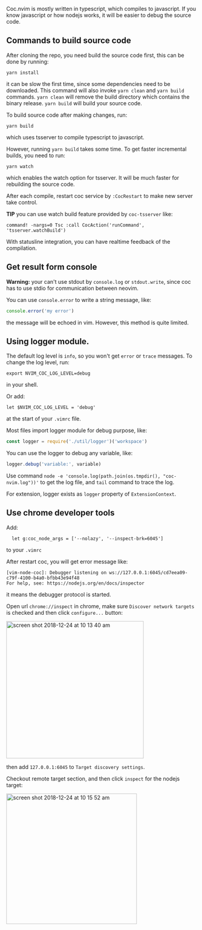 Coc.nvim is mostly written in typescript, which compiles to javascript. If you know javascript or how nodejs works, it will be easier to debug the source code.

## Commands to build source code

After cloning the repo, you need build the source code first, this can be done by running:

```
yarn install
```

it can be slow the first time, since some dependencies need to be downloaded. This command will also invoke `yarn clean` and `yarn build` commands.  `yarn clean` will remove the build directory which contains the binary release. `yarn build` will build your source code.

To build source code after making changes, run:

```
yarn build
``` 

which uses tsserver to compile typescript to javascript.

However, running `yarn build` takes some time. To get faster incremental builds, you need to run:

```
yarn watch
```
which enables the watch option for tsserver. It will be much faster for rebuilding the source code.

After each compile, restart coc service by `:CocRestart` to make new server take control.

**TIP** you can use watch build feature provided by `coc-tsserver` like:

``` vim
command! -nargs=0 Tsc :call CocAction('runCommand', 'tsserver.watchBuild')
```
With statusline integration, you can have realtime feedback of the compilation.

## Get result form console

**Warning:** your can't use stdout by `console.log` or `stdout.write`, since coc has to use stdio for communication between neovim.

You can use `console.error` to write a string message, like:
``` js
console.error('my error')
```
the message will be echoed in vim. However, this method is quite limited.

## Using logger module.

The default log level is `info`, so you won't get `error` or `trace` messages.
To change the log level, run:

```
export NVIM_COC_LOG_LEVEL=debug
``` 
in your shell.

Or add:
``` vim
let $NVIM_COC_LOG_LEVEL = 'debug'
```
at the start of your `.vimrc` file.

Most files import logger module for debug purpose, like:
``` js
const logger = require('./util/logger')('workspace')
```
You can use the logger to debug any variable, like:
``` js
logger.debug('variable:', variable)
```
Use command `node -e 'console.log(path.join(os.tmpdir(), "coc-nvim.log"))'` to get the log file, and `tail` command to trace the log.

For extension, logger exists as `logger` property of `ExtensionContext`.

## Use chrome developer tools

Add:
```
  let g:coc_node_args = ['--nolazy', '--inspect-brk=6045']
```
to your `.vimrc`

After restart coc, you will get error message like:
```
[vim-node-coc]: Debugger listening on ws://127.0.0.1:6045/cd7eea09-c79f-4100-b4a0-bfbb43e94f48
For help, see: https://nodejs.org/en/docs/inspector
```
it means the debugger protocol is started.

Open url `chrome://inspect` in chrome, make sure `Discover network targets` is checked and then click `configure...` button:

<img width="363" alt="screen shot 2018-12-24 at 10 13 40 am" src="https://user-images.githubusercontent.com/251450/50389401-d1d48280-0764-11e9-941e-c7faa92b8603.png">

then add `127.0.0.1:6045` to `Target discovery settings`.

Checkout remote target section, and then click `inspect` for the nodejs target:

<img width="345" alt="screen shot 2018-12-24 at 10 15 52 am" src="https://user-images.githubusercontent.com/251450/50389417-12340080-0765-11e9-85ac-f1529e6d79b9.png">